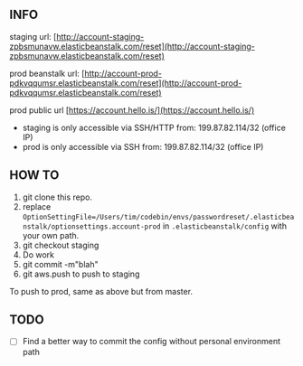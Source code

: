 ## INFO

staging url: [http://account-staging-zpbsmunavw.elasticbeanstalk.com/reset](http://account-staging-zpbsmunavw.elasticbeanstalk.com/reset)

prod beanstalk url: [http://account-prod-pdkvqqumsr.elasticbeanstalk.com/reset](http://account-prod-pdkvqqumsr.elasticbeanstalk.com/reset)

prod public url [https://account.hello.is/](https://account.hello.is/)


* staging is only accessible via SSH/HTTP from: 199.87.82.114/32 (office IP)
* prod is only accessible via SSH from: 199.87.82.114/32 (office IP)


## HOW TO

1. git clone this repo.
2. replace `OptionSettingFile=/Users/tim/codebin/envs/passwordreset/.elasticbeanstalk/optionsettings.account-prod` in `.elasticbeanstalk/config` with your own path.
3. git checkout staging
4. Do work
5. git commit -m"blah"
6. git aws.push to push to staging

To push to prod, same as above but from master.


## TODO

- [ ] Find a better way to commit the config without personal environment path
